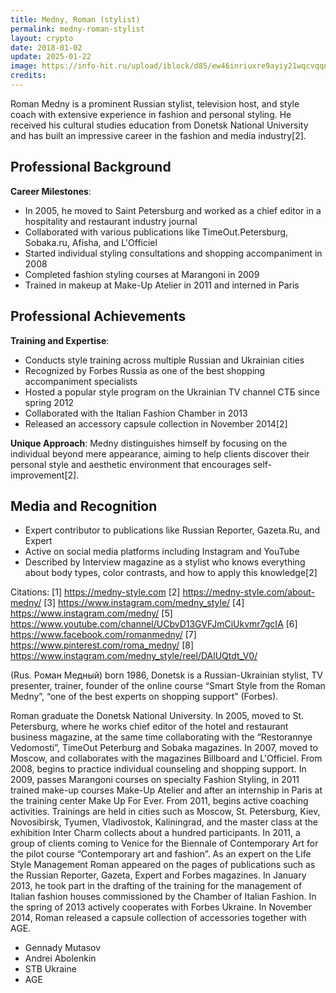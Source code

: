 ```yaml
---
title: Medny, Roman (stylist)
permalink: medny-roman-stylist
layout: crypto
date: 2018-01-02
update: 2025-01-22
image: https://info-hit.ru/upload/iblock/d85/ew46inriuxre9ayiy21wqcvqqnzebcly/mednyy_roman.jpg
credits:
---
```


Roman Medny is a prominent Russian stylist, television host, and style coach with extensive experience in fashion and personal styling. He received his cultural studies education from Donetsk National University and has built an impressive career in the fashion and media industry[2].

## Professional Background

**Career Milestones**:
- In 2005, he moved to Saint Petersburg and worked as a chief editor in a hospitality and restaurant industry journal
- Collaborated with various publications like TimeOut.Petersburg, Sobaka.ru, Afisha, and L'Officiel
- Started individual styling consultations and shopping accompaniment in 2008
- Completed fashion styling courses at Marangoni in 2009
- Trained in makeup at Make-Up Atelier in 2011 and interned in Paris

## Professional Achievements

**Training and Expertise**:
- Conducts style training across multiple Russian and Ukrainian cities
- Recognized by Forbes Russia as one of the best shopping accompaniment specialists
- Hosted a popular style program on the Ukrainian TV channel СТБ since spring 2012
- Collaborated with the Italian Fashion Chamber in 2013
- Released an accessory capsule collection in November 2014[2]

**Unique Approach**:
Medny distinguishes himself by focusing on the individual beyond mere appearance, aiming to help clients discover their personal style and aesthetic environment that encourages self-improvement[2].

## Media and Recognition

- Expert contributor to publications like Russian Reporter, Gazeta.Ru, and Expert
- Active on social media platforms including Instagram and YouTube
- Described by Interview magazine as a stylist who knows everything about body types, color contrasts, and how to apply this knowledge[2]

Citations:
[1] https://medny-style.com
[2] https://medny-style.com/about-medny/
[3] https://www.instagram.com/medny_style/
[4] https://www.instagram.com/medny/
[5] https://www.youtube.com/channel/UCbvD13GVFJmCiUkvmr7gcIA
[6] https://www.facebook.com/romanmedny/
[7] https://www.pinterest.com/roma_medny/
[8] https://www.instagram.com/medny_style/reel/DAlUQtdt_V0/

(Rus. Роман Медный) born 1986, Donetsk is a Russian-Ukrainian stylist, TV presenter, trainer, founder of the online course “Smart Style from the Roman Medny”, “one of the best experts on shopping support” (Forbes).

Roman graduate the Donetsk National University. In 2005, moved to St. Petersburg, where he works chief editor of the hotel and restaurant business magazine, at the same time collaborating with the “Restorannye Vedomosti”, TimeOut Peterburg and Sobaka magazines. In 2007, moved to Moscow, and collaborates with the magazines Billboard and L'Officiel. From 2008, begins to practice individual counseling and shopping support. In 2009, passes Marangoni courses on specialty Fashion Styling, in 2011 trained make-up courses Make-Up Atelier and after an internship in Paris at the training center Make Up For Ever. From 2011, begins active coaching activities. Trainings are held in cities such as Moscow, St. Petersburg, Kiev, Novosibirsk, Tyumen, Vladivostok, Kaliningrad, and the master class at the exhibition Inter Charm collects about a hundred participants.
In 2011, a group of clients coming to Venice for the Biennale of Contemporary Art for the pilot course “Contemporary art and fashion”. As an expert on the Life Style Management Roman appeared on the pages of publications such as the Russian Reporter, Gazeta, Expert and Forbes magazines. In January 2013, he took part in the drafting of the training for the management of Italian fashion houses commissioned by the Chamber of Italian Fashion.
In the spring of 2013 actively cooperates with Forbes Ukraine. In November 2014, Roman released a capsule collection of accessories together with AGE.

+ Gennady Mutasov
+ Andrei Abolenkin
+ STB Ukraine
+ AGE

